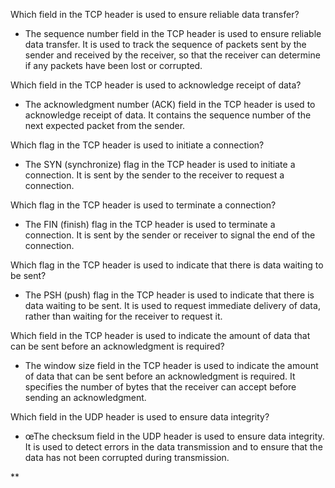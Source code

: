 

Which field in the TCP header is used to ensure reliable data transfer?

-   The sequence number field in the TCP header is used to ensure reliable data transfer. It is used to track the sequence of packets sent by the sender and received by the receiver, so that the receiver can determine if any packets have been lost or corrupted.
    

Which field in the TCP header is used to acknowledge receipt of data?

-   The acknowledgment number (ACK) field in the TCP header is used to acknowledge receipt of data. It contains the sequence number of the next expected packet from the sender.
    

Which flag in the TCP header is used to initiate a connection?

-   The SYN (synchronize) flag in the TCP header is used to initiate a connection. It is sent by the sender to the receiver to request a connection.
    

Which flag in the TCP header is used to terminate a connection?

-   The FIN (finish) flag in the TCP header is used to terminate a connection. It is sent by the sender or receiver to signal the end of the connection.
    

Which flag in the TCP header is used to indicate that there is data waiting to be sent?

-   The PSH (push) flag in the TCP header is used to indicate that there is data waiting to be sent. It is used to request immediate delivery of data, rather than waiting for the receiver to request it.

Which field in the TCP header is used to indicate the amount of data that can be sent before an acknowledgment is required?

-   The window size field in the TCP header is used to indicate the amount of data that can be sent before an acknowledgment is required. It specifies the number of bytes that the receiver can accept before sending an acknowledgment.
    



Which field in the UDP header is used to ensure data integrity?

-   œThe checksum field in the UDP header is used to ensure data integrity. It is used to detect errors in the data transmission and to ensure that the data has not been corrupted during transmission.
    

**